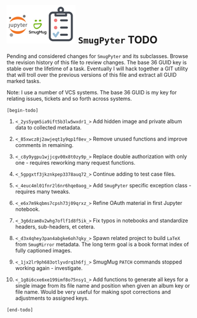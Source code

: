 ![](todo.png) `SmugPyter` TODO
==============================

Pending and considered changes for `SmugPyter` and its subclasses. 
Browse the revision history of this file to review changes. The
base 36 GUID key is stable over the lifetime of a task. Eventually
I will hack together a GIT utility that will troll over the previous
versions of this file and extract all GUID marked tasks. 

Note: I use a number of VCS systems. The base 36 GUID is my key
for relating issues, tickets and so forth across systems.

`[begin-todo]`

1. `<_2ys5yqm5ia9ift5b3lw5wxdr1_>` Add hidden image and private album data to collected metadata.

2. `<_85xwcz8j2awjeqt1y9qp1f8ev_>` Remove unused functions and improve comments in remaining.

3. `<_c8y9ygpu1wjjcgv00x8t0zy9p_>` Replace double authorization with only one - requires reworking many request functions.

4. `<_5gpgxtf3jkznkpep3378auq72_>` Continue adding to test case files.

5. `<_4euc4ml01fnr2l6nr6hqe0aog_>` Add `SmugPyter` specific exception class - requires many tweaks.

6. `<_e6x7m9kqbms7cpsh73j09qrxz_>` Refine OAuth material in first Jupyter notebook.

7. `<_3g6dzam8v2whg7oflf1d8f5ik_>` Fix typos in notebooks and standardize headers, sub-headers, et cetera.

8. `<_d3x4qhey3pan4abgke6oh7qky_>` Spawn related project to build `LaTeX` from `SmugMirror` metadata.
    The long term goal is a book format index of fully captioned images.

9. `<_1jx2lr9ph683otlyvdrq1h6fj_>` SmugMug `PATCH` commands stopped working again - investigate.

10. `<_1g8i6cxe6xe199imf8o75nsy1_>` Add functions to generate all keys for a single image from its file
    name and position when given an album key or file name. Would be very useful
    for making spot corrections and adjustments to assigned keys.

`[end-todo]`